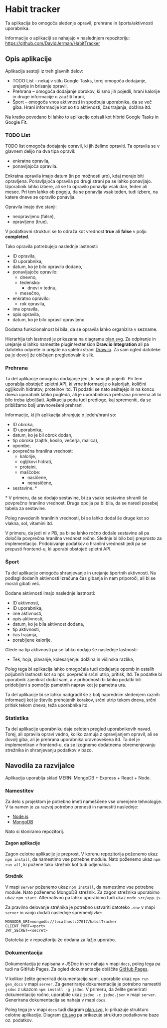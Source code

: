 # Habit tracker

Ta aplikacija bo omogoča sledenje opravil, prehrane in športa/aktivnosti uporabnika.

Informacije o aplikaciji se nahajajo v naslednjem repozitoriju:
<https://github.com/DavidJerman/HabitTracker>

## Opis aplikacije

Aplikacija sestoji iz treh glavnih delov:

- TODO List – nekaj v stilu Google Tasks, torej omogoča dodajanje, urejanje in brisanje opravil,
- Prehrana – omogoča dodajanje obrokov, ki smo jih pojedli, hrani kalorije in druge informacije
  o zaužiti hrani,
- Šport – omogoča vnos aktivnosti in spodbuja uporabnika, da se več giba. Hrani informacije kot
  so tip aktivnosti, čas trajanja, dolžina itd.

Na kratko povedano bi lahko to aplikacijo opisali kot hibrid Google Tasks in Google Fit.

### TODO List

TODO list omogoča dodajanje opravil, ki jih želimo opraviti. Ta opravila se v glavnem delijo
na dva tipa opravil:

- enkratna opravila,
- ponavljajoča opravila.

Enkratna opravila imajo datum (in po možnosti uro), kdaj morajo biti opravljena. Ponavljajoča
opravila po drugi strani pa se lahko ponavljajo. Uporabnik lahko izbere, ali se to opravilo
ponavlja vsak dan, teden ali mesec. Pri tem lahko ob pogoju, da se ponavlja vsak teden, tudi
izbere, na katere dneve se opravilo ponavlja.

Opravila imajo dve stanji:

- neopravljeno (false),
- opravljeno (true).

V podatkovni strukturi se to odraža kot vrednost **true** ali **false** v polju **completed**.

Tako opravila potrebujejo naslednje lastnosti:

- ID opravila,
- ID uporabnika,
- datum, ko je bilo opravilo dodano,
- ponavljajoče opravilo:
    - dnevno,
    - tedensko:
        - dnevi v tednu,
    - mesečno,
- enkratno opravilo:
    - rok opravila,
- ime opravila,
- opis opravila,
- datum, ko je bilo opravil opravljeno

Dodatna funkcionalnost bi bila, da se opravila lahko organizira v sezname.

Hierarhija teh lastnosti je prikazana na diagramu [plan.svg](docs/plan.svg). Za odpiranje in 
urejanje si lahko namestite plugin/extension **Draw.io Integration** ali pa datoteko odprete 
in urejate na spletni strani [Draw.io](https://app.diagrams.net/). Za sam ogled datoteke pa
je dovolj že običajen pregledovalnik slik.

### Prehrana

Ta del aplikacije omogoča dodajanje jedi, ki smo jih pojedli. Pri tem uporablja obstoječ
spletni API, ki vrne informacije o kalorijah, količini ogljikovih hidratov, proteinov itd. Ti
podatki se nato seštejejo in na koncu dneva uporabnik lahko pogleda, ali je uporabnikova
prehrana primerna ali bi bilo treba izboljšati. Aplikacija poda tudi predloge, kaj spremeniti,
da se približamo bolj uravnovešeni prehrani.

Informacije, ki jih aplikacija shranjuje o jedeh/hrani so:

- ID obroka,
- ID uporabnika,
- datum, ko je bil obrok dodan,
- tip obroka (zajtrk, kosilo, večerja, malica),
- opombe,
- povprečna hranilna vrednost:
    - kalorije,
    - ogljikovi hidrati,
    - proteini,
    - maščobe:
        - nasičene,
        - nenasičene,
- sestavine. *

\* V primeru, da se dodajo sestavine, bi za vsako sestavino shranili še povprečno hranilno vrednost.
Druga opcija pa bi bila, da se naredi posebej tabela za sestavine.

Poleg navedenih hranilnih vrednosti, bi se lahko dodal še druge kot so vlakna, sol, vitamini itd.

V primeru, da jedi ni v PB, pa bi se lahko ročno dodale sestavine ali pa določila povprečna
hranilna vrednost ročno. Slednje bi bilo bolj preprosto za implementacijo. Pridobivanje podatkov
o hranilni vrednosti jedi pa se prepusti frontend-u, ki uporabi obstoječ spletni API.

### Šport

Ta del aplikacije omogoča shranjevanje in urejanje športnih aktivnosti. Na podlagi dodanih
aktivnosti izračuna čas gibanja in nam priporoči, ali bi se morali gibati več.

Dodane aktivnosti imajo naslednje lastnosti:

- ID aktivnosti,
- ID uporabnika,
- ime aktivnosti,
- opis aktivnosti,
- datum, ko je bila aktivnost dodana,
- tip aktivnosti,
- čas trajanja,
- porabljene kalorije.

Glede na tip aktivnosti pa se lahko dodajo še naslednje lastnosti:

- Tek, hoja, plavanje, kolesarjenje: dolžina in višinska razlika,

Poleg tega bi aplikacija lahko omogočala tudi dodajanje opomb in ostalih poljubnih 
lastnosti kot so npr. povprečni srčni utrip, pritisk, itd. Te podatke bi uporabnik zaenkrat
dodal sam, a v prihodnosti bi lahko podatki bili pridobljeni s pomočjo pametnih naprav kot 
je pametna ura.

Ta del aplikacije bi se lahko nadgradil še z bolj naprednim sledenjem raznih informacij
kot je število prehojenih korakov, srčni utrip tekom dneva, srčni pritisk tekom dneva,
teža uporabnika itd.

### Statistika

Ta del aplikacije uporabniku daje celoten pregled uporabnikovih navad. Torej, ali
opravila opravi vedno, koliko zamuja z opravljanjem opravil, ali se dovolj giba, ali je
prehrana uporabnika uravnovešena itd. Ta del je implementiran v frontend-u, da se izognemo
dodatnemu obremenjevanju strežnika in shranjevanju podatkov v bazo.

## Navodila za razvijalce

Aplikacija uporablja sklad MERN: MongoDB + Express + React + Node.

### Namestitev

Za delo s projektom je potrebno imeti nameščene vse omenjene tehnologije. V ta namen je za
razvoj potrebno prenesti in namestiti naslednje:

- [Node.js](https://nodejs.org/en)
- [MongoDB](https://www.mongodb.com/try/download/community)

Nato si kloniramo repozitorij.

#### Zagon aplikacije

Zagon celotne aplikacije je preprost. V korenu repozitorija poženemo ukaz `npm install`, da
namestimo vse potrebne module. Nato poženemo ukaz `npm run all`, ki požene tako strežnik kot
tudi odjemalca.

#### Strežnik

V mapi `server` poženemo ukaz `npm install`, da namestimo vse potrebne module. Nato poženemo
MongoDB strežnik. Za zagon strežnika uporabimo ukaz `npm start`. Alternativno pa lahko uporabimo
tudi ukaz `node src/app.js`.

Za pravilno delovanje stre\nika je potrebno ustvariti datoteko `.env` v mapi `server` in vanjo
dodati naslednje spremenljivke:

```env
MONGODB_URI=mongodb://localhost:27017/habitTracker
CLIENT_PORT=<port>
JWT_SECRET=<secret>
```

Datoteka je v repozitoriju že dodana za lažjo uporabo.

### Dokumentacija

Dokumentacija je napisana v JSDoc in se nahaja v mapi `docs`, poleg tega pa tudi na GitHub
Pages. Za ogled dokumentacije obiščite [GitHub Pages](https://davidjerman.github.io/HabitTracker/).

V kolikor želite generirati dokumentacijo sami, uporabite ukaz `npm run gen_docs` v mapi `server`. Za
generiranje dokumentacije je potrebno namestiti `jsdoc` z ukazom `npm install -g jsdoc`. V primeru,
da želite generirati dokumentacijo ročno, uporabite ukaz `jsdoc -c jsdoc.json` v mapi `server`.
Generirana dokumentacija se nahaja v mapi `docs`.

Poleg tega je v mapi `docs` tudi diagram [plan.svg](docs/plan.svg), ki prikazuje strukturo celotne
aplikacije. Diagram [db.svg](docs/db.svg) pa prikazuje strukturo podatkovne baze oz. podatkov.
